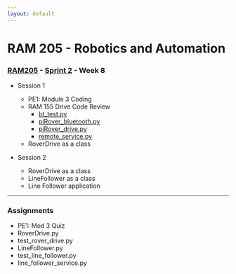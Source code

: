 ```yaml
---
layout: default
---
```


# RAM 205 - Robotics and Automation

### [RAM205](../../) - [Sprint 2](../) - Week 8

- Session 1
    - PE1: Module 3 Coding
    - RAM 155 Drive Code Review
        - [bt_test.py](codeRAM155/bt_test.py)
        - [piRover_bluetooth.py](codeRAM155/piRover_bluetooth.py)
        - [piRover_drive.py](codeRAM155/piRover_drive.py)
        - [remote_service.py](codeRAM155/remote_service.py)
    - RoverDrive as a class 

- Session 2
    - RoverDrive as a class
    - LineFollower as a class
    - Line Follower application 
    
---

### Assignments

- PE1: Mod 3 Quiz
- RoverDrive.py
- test_rover_drive.py
- LineFollower.py
- test_line_follower.py
- line_follower_service.py
